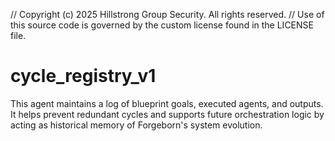 // Copyright (c) 2025 Hillstrong Group Security. All rights reserved.
// Use of this source code is governed by the custom license found in the LICENSE file.

# cycle_registry_v1

This agent maintains a log of blueprint goals, executed agents, and outputs.
It helps prevent redundant cycles and supports future orchestration logic
by acting as historical memory of Forgeborn's system evolution.